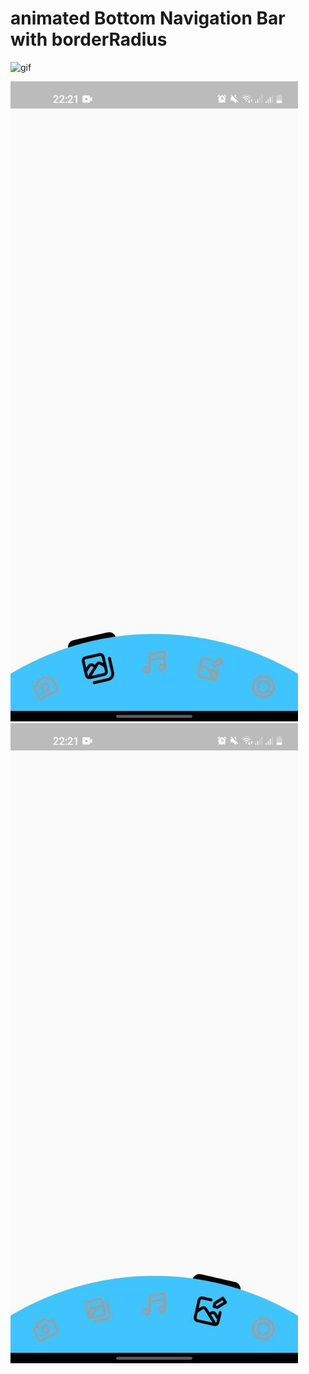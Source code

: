 # animated Bottom Navigation Bar with borderRadius

![gif](https://github.com/khurshid28/animation_and_borderBottomNavigation/blob/main/screenshots/animation.gif)

![image1](https://github.com/khurshid28/animation_and_borderBottomNavigation/blob/main/screenshots/screenshot1.jpg) ![image2](https://github.com/khurshid28/animation_and_borderBottomNavigation/blob/main/screenshots/screenshot2.jpg)
